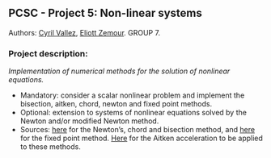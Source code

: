 ## PCSC - Project 5: Non-linear systems

Authors: [Cyril Vallez](mailto:cyril.vallez@epfl.ch), [Eliott Zemour](mailto:eliott.zemour@epfl.ch). 
GROUP 7.

### Project description:
_Implementation of numerical methods for the solution of nonlinear
equations._  
* Mandatory: consider a scalar nonlinear problem and implement the bisection, aitken, chord, newton and fixed point methods.
* Optional: extension to systems of nonlinear equations solved by the Newton and/or modified Newton method.
* Sources: [here](https://onlinelibrary.wiley.com/doi/pdf/10.1002/9781118673515.app8) for the Newton’s, chord and bisection method, and [here](https://mat.iitm.ac.in/home/sryedida/public_html/caimna/transcendental/iteration%20methods/fixed-point/iteration.html) for the fixed point method. [Here](https://en.wikipedia.org/wiki/Aitken%27s_delta-squared_process) for the Aitken acceleration to be applied to these methods.

